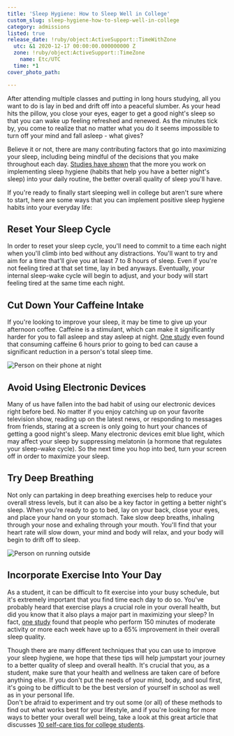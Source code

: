 ```yaml
---
title: 'Sleep Hygiene: How to Sleep Well in College'
custom_slug: sleep-hygiene-how-to-sleep-well-in-college
category: admissions
listed: true
release_date: !ruby/object:ActiveSupport::TimeWithZone
  utc: &1 2020-12-17 00:00:00.000000000 Z
  zone: !ruby/object:ActiveSupport::TimeZone
    name: Etc/UTC
  time: *1
cover_photo_path: 

---
```

After attending multiple classes and putting in long hours studying, all you want to do is lay in bed and drift off into a peaceful slumber. As your head hits the pillow, you close your eyes, eager to get a good night's sleep so that you can wake up feeling refreshed and renewed. As the minutes tick by, you come to realize that no matter what you do it seems impossible to turn off your mind and fall asleep - what gives?

Believe it or not, there are many contributing factors that go into maximizing your sleep, including being mindful of the decisions that you make throughout each day. [Studies have shown](https://www.ncbi.nlm.nih.gov/pmc/articles/PMC4923839/) that the more you work on implementing sleep hygiene (habits that help you have a better night's sleep) into your daily routine, the better overall quality of sleep you'll have.

If you're ready to finally start sleeping well in college but aren't sure where to start, here are some ways that you can implement positive sleep hygiene habits into your everyday life:

## Reset Your Sleep Cycle

In order to reset your sleep cycle, you'll need to commit to a time each night when you'll climb into bed without any distractions. You'll want to try and aim for a time that'll give you at least 7 to 8 hours of sleep. Even if you're not feeling tired at that set time, lay in bed anyways. Eventually, your internal sleep-wake cycle will begin to adjust, and your body will start feeling tired at the same time each night. 

## Cut Down Your Caffeine Intake

If you're looking to improve your sleep, it may be time to give up your afternoon coffee. Caffeine is a stimulant, which can make it significantly harder for you to fall asleep and stay asleep at night. [One study](https://pubmed.ncbi.nlm.nih.gov/24235903/) even found that consuming caffeine 6 hours prior to going to bed can cause a significant reduction in a person's total sleep time.

![Person on their phone at night](https://res.cloudinary.com/makeschool/image/upload/v1608237150/Blog/Sleep_Blog_Image_2.jpg "Person on their phone at night")

## Avoid Using Electronic Devices

Many of us have fallen into the bad habit of using our electronic devices right before bed. No matter if you enjoy catching up on your favorite television show, reading up on the latest news, or responding to messages from friends, staring at a screen is only going to hurt your chances of getting a good night's sleep. Many electronic devices emit blue light, which may affect your sleep by suppressing melatonin (a hormone that regulates your sleep-wake cycle). So the next time you hop into bed, turn your screen off in order to maximize your sleep. 

## Try Deep Breathing

Not only can partaking in deep breathing exercises help to reduce your overall stress levels, but it can also be a key factor in getting a better night's sleep. When you're ready to go to bed, lay on your back, close your eyes, and place your hand on your stomach. Take slow deep breaths, inhaling through your nose and exhaling through your mouth. You'll find that your heart rate will slow down, your mind and body will relax, and your body will begin to drift off to sleep.

![Person on running outside](https://res.cloudinary.com/makeschool/image/upload/v1608237150/Blog/Sleep_Blog_Image_3.jpg "Person on running outside")

## Incorporate Exercise Into Your Day

As a student, it can be difficult to fit exercise into your busy schedule, but it's extremely important that you find time each day to do so. You've probably heard that exercise plays a crucial role in your overall health, but did you know that it also plays a major part in maximizing your sleep? In fact, [one study](https://www.ncbi.nlm.nih.gov/pmc/articles/PMC4341978/) found that people who perform 150 minutes of moderate activity or more each week have up to a 65% improvement in their overall sleep quality.

Though there are many different techniques that you can use to improve your sleep hygiene, we hope that these tips will help jumpstart your journey to a better quality of sleep and overall health. It's crucial that you, as a student, make sure that your health and wellness are taken care of before anything else. If you don't put the needs of your mind, body, and soul first, it's going to be difficult to be the best version of yourself in school as well as in your personal life.\
Don't be afraid to experiment and try out some (or all) of these methods to find out what works best for your lifestyle, and if you're looking for more ways to better your overall well being, take a look at this great article that discusses [10 self-care tips for college students](https://www.makeschool.com/blog/10-selfcare-tips-for-college-students).